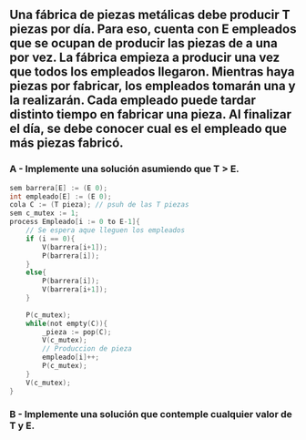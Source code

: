 ## Una fábrica de piezas metálicas debe producir T piezas por día. Para eso, cuenta con E empleados que se ocupan de producir las piezas de a una por vez. La fábrica empieza a producir una vez que todos los empleados llegaron. Mientras haya piezas por fabricar, los empleados tomarán una y la realizarán. Cada empleado puede tardar distinto tiempo en fabricar una pieza. Al finalizar el día, se debe conocer cual es el empleado que más piezas fabricó.

### A - Implemente una solución asumiendo que T > E.
```c
sem barrera[E] := (E 0);
int empleado[E] := (E 0);
cola C := (T pieza); // psuh de las T piezas
sem c_mutex := 1;
process Empleado[i := 0 to E-1]{
    // Se espera aque lleguen los empleados
    if (i == 0){
        V(barrera[i+1]);
        P(barrera[i]);
    }
    else{
        P(barrera[i]);
        V(barrera[i+1]);
    }
    
    P(c_mutex);
    while(not empty(C)){
        _pieza := pop(C);
        V(c_mutex);
        // Produccion de pieza
        empleado[i]++;
        P(c_mutex);
    }
    V(c_mutex);
}
```

### B - Implemente una solución que contemple cualquier valor de T y E.